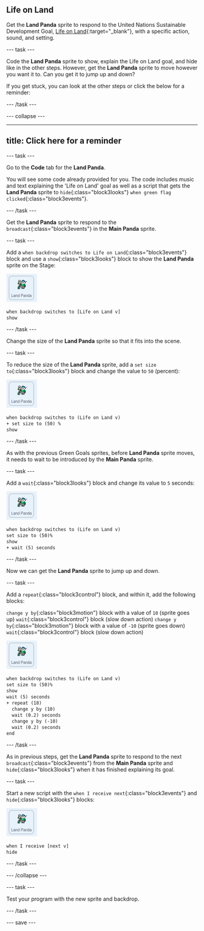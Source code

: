 ## Life on Land

Get the **Land Panda** sprite to respond to the United Nations Sustainable Development Goal, [Life on Land](https://www.undp.org/content/undp/en/home/sustainable-development-goals/goal-15-life-on-land.html){:target="\_blank"}, with a specific action, sound, and setting.

--- task ---

Code the **Land Panda** sprite to show, explain the Life on Land goal, and hide like in the other steps. However, get the **Land Panda** sprite to move however you want it to. Can you get it to jump up and down?

If you get stuck, you can look at the other steps or click the below for a reminder:

--- /task ---

--- collapse ---

---
title: Click here for a reminder
---

--- task ---

Go to the **Code** tab for the **Land Panda**.

You will see some code already provided for you. The code includes music and text explaining the 'Life on Land' goal as well as a script that gets the **Land Panda** sprite to `hide`{:class="block3looks"} `when green flag clicked`{:class="block3events"}.

--- /task ---

Get the **Land Panda** sprite to respond to the `broadcast`{:class="block3events"} in the **Main Panda** sprite.

--- task ---

Add a `when backdrop switches to Life on Land`{:class="block3events"} block and use a `show`{:class="block3looks"} block to show the **Land Panda** sprite on the Stage:

![image of the Land Panda sprite](images/landpanda-sprite.png)

```blocks3
when backdrop switches to [Life on Land v]
show
```
--- /task ---

Change the size of the **Land Panda** sprite so that it fits into the scene.

--- task ---

To reduce the size of the **Land Panda** sprite, add a `set size to`{:class="block3looks"} block and change the value to `50` (percent):

![image of the Land Panda sprite](images/landpanda-sprite.png)

```blocks3
when backdrop switches to (Life on Land v)
+ set size to (50) %
show
```
--- /task ---

As with the previous Green Goals sprites, before **Land Panda** sprite moves, it needs to wait to be introduced by the **Main Panda** sprite.

--- task ---

Add a `wait`{:class="block3looks"} block and change its value to `5` seconds:

![image of the Land Panda sprite](images/landpanda-sprite.png)

```blocks3
when backdrop switches to (Life on Land v)
set size to (50)%
show
+ wait (5) seconds
```

--- /task ---

Now we can get the **Land Panda** sprite to jump up and down.

--- task ---

Add a `repeat`{:class="block3control"} block, and within it, add the following blocks:

`change y by`{:class="block3motion"} block with a value of `10` (sprite goes up)
`wait`{:class="block3control"} block (slow down action)
`change y by`{:class="block3motion"} block with a value of `-10` (sprite goes down)
`wait`{:class="block3control"} block (slow down action)

![image of the Land Panda sprite](images/landpanda-sprite.png)

```blocks3
when backdrop switches to (Life on Land v)
set size to (50)%
show
wait (5) seconds
+ repeat (18)
  change y by (10)
  wait (0.2) seconds
  change y by (-10)
  wait (0.2) seconds
end
```

--- /task ---

As in previous steps, get the **Land Panda** sprite to respond to the next `broadcast`{:class="block3events"} from the **Main Panda** sprite and `hide`{:class="block3looks"} when it has finished explaining its goal.

--- task ---

Start a new script with the `when I receive next`{:class="block3events"} and `hide`{:class="block3looks"} blocks:

![image of the Land Panda sprite](images/landpanda-sprite.png)

```blocks3
when I receive [next v]
hide
```

--- /task ---

--- /collapse ---

--- task ---

Test your program with the new sprite and backdrop.

--- /task ---

--- save ---

